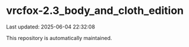 # vrcfox-2.3_body_and_cloth_edition

Last updated: 2025-06-04 22:32:08

This repository is automatically maintained.
